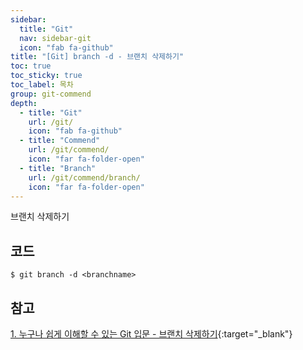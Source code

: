 ```yaml
---
sidebar:
  title: "Git"
  nav: sidebar-git
  icon: "fab fa-github"
title: "[Git] branch -d - 브랜치 삭제하기"
toc: true
toc_sticky: true
toc_label: 목차
group: git-commend
depth: 
  - title: "Git"
    url: /git/
    icon: "fab fa-github"
  - title: "Commend"
    url: /git/commend/
    icon: "far fa-folder-open"
  - title: "Branch"
    url: /git/commend/branch/
    icon: "far fa-folder-open"
---
```

브랜치 삭제하기


## 코드
```
$ git branch -d <branchname>
```

## 참고 
[<i class="fas fa-link"></i> 1. 누구나 쉽게 이해할 수 있는 Git 입문 - 브랜치 삭제하기](https://backlog.com/git-tutorial/kr/stepup/stepup2_5.html){:target="_blank"}

